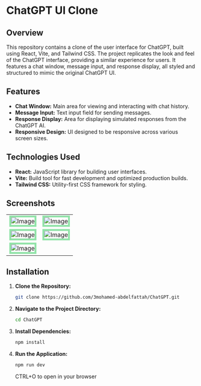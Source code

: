 # ChatGPT UI Clone

## Overview

This repository contains a clone of the user interface for ChatGPT, built using React, Vite, and Tailwind CSS. The project replicates the look and feel of the ChatGPT interface, providing a similar experience for users. It features a chat window, message input, and response display, all styled and structured to mimic the original ChatGPT UI.

## Features

- **Chat Window:** Main area for viewing and interacting with chat history.
- **Message Input:** Text input field for sending messages.
- **Response Display:** Area for displaying simulated responses from the ChatGPT AI.
- **Responsive Design:** UI designed to be responsive across various screen sizes.

## Technologies Used

- **React:** JavaScript library for building user interfaces.
- **Vite:** Build tool for fast development and optimized production builds.
- **Tailwind CSS:** Utility-first CSS framework for styling.

 ## Screenshots

 <table align="center">
  <tr>
    <td><img src="https://github.com/user-attachments/assets/3fbe3457-e37d-443f-8dd7-d65e908479a0" alt="Image"  style="border: 5px solid #92E3A9;"/></td>
    <td><img src="https://github.com/user-attachments/assets/c6bd4c8d-9d77-48be-af27-7ee11c4461e8" alt="Image"  style="border: 5px solid #92E3A9;"/></td>
  </tr>
  <tr>
    <td><img src="https://github.com/user-attachments/assets/cb7b274d-4756-4b21-bdbb-97f42ef51e2f" alt="Image"  style="border: 5px solid #92E3A9;"/></td>
    <td><img src="https://github.com/user-attachments/assets/ec5277b3-de3e-400a-879f-818ac93d7d3f" alt="Image"  style="border: 5px solid #92E3A9;"/></td>
  </tr>
  <tr>
    <td><img src="https://github.com/user-attachments/assets/13fdfbd2-4bd2-4b4b-9525-21e2364f63a4" alt="Image"  style="border: 5px solid #92E3A9;"/></td>
  </tr>
</table>

## Installation

1. **Clone the Repository:**

   ```bash
   git clone https://github.com/3mohamed-abdelfattah/ChatGPT.git
   ```

2. **Navigate to the Project Directory:**

   ```bash
   cd ChatGPT
   ```

3. **Install Dependencies:**

   ```bash
   npm install
   ```


4. **Run the Application:**

   ```bash
   npm run dev
   ```

   CTRL+O to open in your browser
